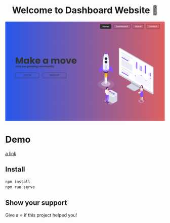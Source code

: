<h1 align="center">Welcome to Dashboard Website 👋</h1>

![alt text](/src/assets/screen_home.png)

# Demo
[a link](https://dashboard-website.vercel.app)

## Install

```sh
npm install
npm run serve
```

## Show your support

Give a ⭐️ if this project helped you!
